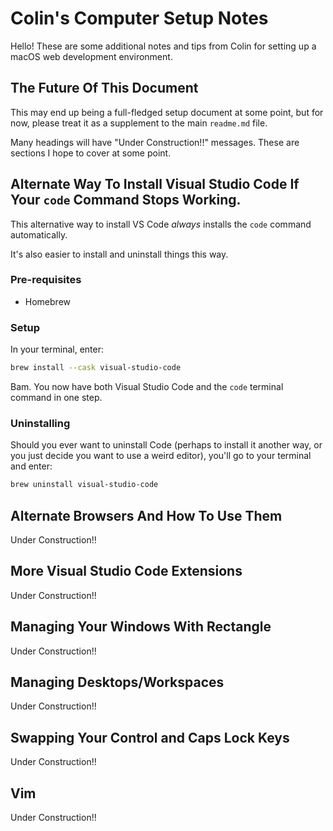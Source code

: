 # Colin's Computer Setup Notes

Hello! These are some additional notes and tips from Colin for setting up a macOS web development environment.

## The Future Of This Document

This may end up being a full-fledged setup document at some point, but for now, please treat it as a supplement to the main `readme.md` file.

Many headings will have "Under Construction!!" messages. These are sections I hope to cover at some point.

## Alternate Way To Install Visual Studio Code If Your `code` Command Stops Working.

This alternative way to install VS Code _always_ installs the `code` command automatically.

It's also easier to install and uninstall things this way.

### Pre-requisites

- Homebrew

### Setup

In your terminal, enter:

```sh
brew install --cask visual-studio-code
```

Bam. You now have both Visual Studio Code and the `code` terminal command in one step.

### Uninstalling

Should you ever want to uninstall Code (perhaps to install it another way, or you just decide you want to use a weird editor), you'll go to your terminal and enter:

```sh
brew uninstall visual-studio-code
```

## Alternate Browsers And How To Use Them

Under Construction!!

## More Visual Studio Code Extensions

Under Construction!!

## Managing Your Windows With Rectangle

Under Construction!!

## Managing Desktops/Workspaces

Under Construction!!

## Swapping Your Control and Caps Lock Keys

Under Construction!!

## Vim

Under Construction!!
